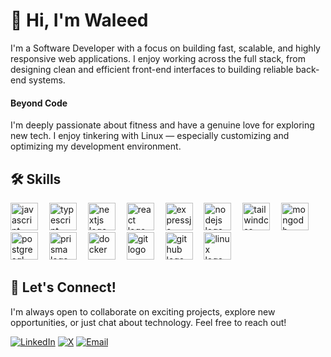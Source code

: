 <h1>👋 Hi, I'm Waleed</h1>

<p>I'm a Software Developer with a focus on building fast, scalable, and highly responsive web applications.  
I enjoy working across the full stack, from designing clean and efficient front-end interfaces to building reliable back-end systems.  </p>

<h4>Beyond Code</h4>

<p>I'm deeply passionate about fitness and have a genuine love for exploring new tech. I enjoy tinkering with Linux — especially customizing and optimizing my development environment.</p>

<h2 align="left">🛠️ Skills</h2>

<div align="left">
  <img src="https://skillicons.dev/icons?i=javascript" height="44" alt="javascript logo"  />
  <img width="10" />
  <img src="https://skillicons.dev/icons?i=typescript" height="44" alt="typescript logo"  />
  <img width="10" />
  <img src="https://skillicons.dev/icons?i=nextjs" height="44" alt="nextjs logo"  />
  <img width="10" />
  <img src="https://skillicons.dev/icons?i=react" height="44" alt="react logo"  />
  <img width="10" />
  <img src="https://skillicons.dev/icons?i=expressjs" height="44" alt="expressjs logo"  />
  <img width="10" />
  <img src="https://skillicons.dev/icons?i=nodejs" height="44" alt="nodejs logo"  />
  <img width="10" />
  <img src="https://skillicons.dev/icons?i=tailwindcss" height="44" alt="tailwindcss logo"  />
  <img width="10" />
  <img src="https://skillicons.dev/icons?i=mongodb" height="44" alt="mongodb logo"  />
  <img width="10" />
  <img src="https://skillicons.dev/icons?i=postgresql" height="44" alt="postgresql logo"  />
  <img width="10" />
  <img src="https://skillicons.dev/icons?i=prisma" height="44" alt="prisma logo"  />
  <img width="10" />
  <img src="https://skillicons.dev/icons?i=docker" height="44" alt="docker"  />
  <img width="10" />
<!--   <img src="https://skillicons.dev/icons?i=firebase" height="44" alt="firebase logo"  />
  <img width="10" /> -->
  <img src="https://skillicons.dev/icons?i=git" height="44" alt="git logo"  />
  <img width="10" />
  <img src="https://skillicons.dev/icons?i=github" height="44" alt="github logo"  />
  <img width="10" />
  <img src="https://skillicons.dev/icons?i=linux" height="44" alt="linux logo"  />
</div>


<h2>🤝 Let's Connect!</h2>

<p>I'm always open to collaborate on exciting projects, explore new opportunities, or just chat about technology. Feel free to reach out!</p>

[![LinkedIn](https://img.shields.io/badge/LinkedIn-%230077B5.svg?style=for-the-badge&logo=linkedin&logoColor=white)](https://www.linkedin.com/in/mewaleedahmad) [![X](https://img.shields.io/badge/Twitter-%231DA1F2.svg?style=for-the-badge&logo=x-twitter&logoColor=white)](https://x.com/mewaleedahmad) [![Email](https://img.shields.io/badge/Email-%23D14836.svg?style=for-the-badge&logo=gmail&logoColor=white)](mailto:waleedgondal57@gmail.com) 



